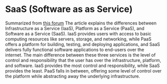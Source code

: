 # SaaS (Software as as Service)
Summarized from [this forum](https://www.quora.com/What-is-the-difference-between-IaaS-SaaS-and-Paas) The article explains the differences between Infrastructure as a Service (IaaS), Platform as a Service (PaaS), and Software as a Service (SaaS). IaaS provides users with access to basic computing resources like servers, storage, and networking, while PaaS offers a platform for building, testing, and deploying applications, and SaaS delivers fully functional software applications to end-users over the internet. The main difference between these three services is the level of control and responsibility that the user has over the infrastructure, platform, and software. IaaS provides the most control and responsibility, while SaaS provides the least. PaaS falls in between, offering some level of control over the platform while abstracting away the underlying infrastructure.